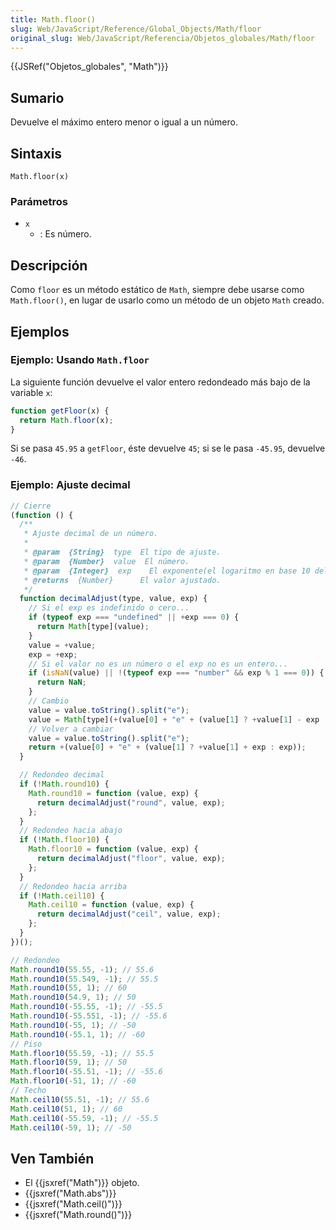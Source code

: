 ```yaml
---
title: Math.floor()
slug: Web/JavaScript/Reference/Global_Objects/Math/floor
original_slug: Web/JavaScript/Referencia/Objetos_globales/Math/floor
---
```


{{JSRef("Objetos_globales", "Math")}}

## Sumario

Devuelve el máximo entero menor o igual a un número.

## Sintaxis

```
Math.floor(x)
```

### Parámetros

- `x`
  - : Es número.

## Descripción

Como `floor` es un método estático de `Math`, siempre debe usarse como `Math.floor()`, en lugar de usarlo como un método de un objeto `Math` creado.

## Ejemplos

### Ejemplo: Usando `Math.floor`

La siguiente función devuelve el valor entero redondeado más bajo de la variable `x`:

```js
function getFloor(x) {
  return Math.floor(x);
}
```

Si se pasa `45.95` a `getFloor`, éste devuelve `45`; si se le pasa `-45.95`, devuelve `-46`.

### Ejemplo: Ajuste decimal

```js
// Cierre
(function () {
  /**
   * Ajuste decimal de un número.
   *
   * @param  {String}  type  El tipo de ajuste.
   * @param  {Number}  value  El número.
   * @param  {Integer}  exp    El exponente(el logaritmo en base 10 del ajuste).
   * @returns  {Number}      El valor ajustado.
   */
  function decimalAdjust(type, value, exp) {
    // Si el exp es indefinido o cero...
    if (typeof exp === "undefined" || +exp === 0) {
      return Math[type](value);
    }
    value = +value;
    exp = +exp;
    // Si el valor no es un número o el exp no es un entero...
    if (isNaN(value) || !(typeof exp === "number" && exp % 1 === 0)) {
      return NaN;
    }
    // Cambio
    value = value.toString().split("e");
    value = Math[type](+(value[0] + "e" + (value[1] ? +value[1] - exp : -exp)));
    // Volver a cambiar
    value = value.toString().split("e");
    return +(value[0] + "e" + (value[1] ? +value[1] + exp : exp));
  }

  // Redondeo decimal
  if (!Math.round10) {
    Math.round10 = function (value, exp) {
      return decimalAdjust("round", value, exp);
    };
  }
  // Redondeo hacia abajo
  if (!Math.floor10) {
    Math.floor10 = function (value, exp) {
      return decimalAdjust("floor", value, exp);
    };
  }
  // Redondeo hacia arriba
  if (!Math.ceil10) {
    Math.ceil10 = function (value, exp) {
      return decimalAdjust("ceil", value, exp);
    };
  }
})();

// Redondeo
Math.round10(55.55, -1); // 55.6
Math.round10(55.549, -1); // 55.5
Math.round10(55, 1); // 60
Math.round10(54.9, 1); // 50
Math.round10(-55.55, -1); // -55.5
Math.round10(-55.551, -1); // -55.6
Math.round10(-55, 1); // -50
Math.round10(-55.1, 1); // -60
// Piso
Math.floor10(55.59, -1); // 55.5
Math.floor10(59, 1); // 50
Math.floor10(-55.51, -1); // -55.6
Math.floor10(-51, 1); // -60
// Techo
Math.ceil10(55.51, -1); // 55.6
Math.ceil10(51, 1); // 60
Math.ceil10(-55.59, -1); // -55.5
Math.ceil10(-59, 1); // -50
```

## Ven También

- El {{jsxref("Math")}} objeto.
- {{jsxref("Math.abs")}}
- {{jsxref("Math.ceil()")}}
- {{jsxref("Math.round()")}}
